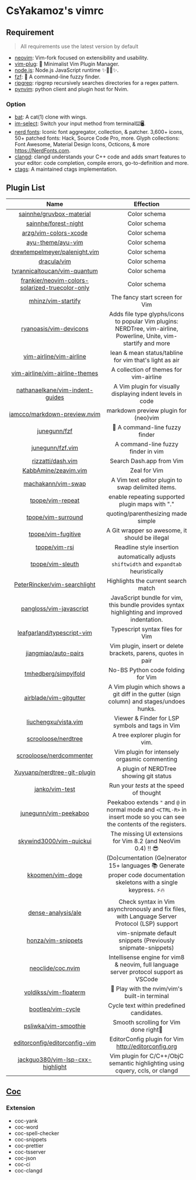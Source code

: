 # CsYakamoz's vimrc

## Requirement

> All requirements use the latest version by default

- [neovim](https://github.com/neovim/neovim): Vim-fork focused on extensibility and usability.
- [vim-plug](https://github.com/junegunn/vim-plug): 🌺 Minimalist Vim Plugin Manager.
- [node.js](https://github.com/nodejs/node): Node.js JavaScript runtime ✨🐢🚀✨.
- [fzf](https://github.com/junegunn/fzf): 🌸 A command-line fuzzy finder.
- [ripgrep](https://github.com/BurntSushi/ripgrep): ripgrep recursively searches directories for a regex pattern.
- [pynvim](https://github.com/neovim/pynvim): python client and plugin host for Nvim.

### Option

- [bat](https://github.com/sharkdp/bat): A cat(1) clone with wings.
- [im-select](https://github.com/daipeihust/im-select): Switch your input method from terminal⌨️🖥.
- [nerd fonts](https://github.com/ryanoasis/nerd-fonts): Iconic font aggregator, collection, & patcher. 3,600+ icons, 50+ patched fonts: Hack, Source Code Pro, more. Glyph collections: Font Awesome, Material Design Icons, Octicons, & more https://NerdFonts.com.
- [clangd](https://clangd.llvm.org/): clangd understands your C++ code and adds smart features to your editor: code completion, compile errors, go-to-definition and more.
- [ctags](https://github.com/universal-ctags/ctags): A maintained ctags implementation.

## Plugin List

|                                                         Name                                                          |                                                        Effection                                                        |
| :-------------------------------------------------------------------------------------------------------------------: | :---------------------------------------------------------------------------------------------------------------------: |
|                        [sainnhe/gruvbox-material](https://github.com/sainnhe/gruvbox-material)                        |                                                      Color schema                                                       |
|                            [sainnhe/forest-night](https://github.com/sainnhe/forest-night)                            |                                                      Color schema                                                       |
|                           [arzg/vim-colors-xcode](https://github.com/arzg/vim-colors-xcode)                           |                                                      Color schema                                                       |
|                               [ayu-theme/ayu-vim](https://github.com/ayu-theme/ayu-vim)                               |                                                      Color schema                                                       |
|                   [drewtempelmeyer/palenight.vim](https://github.com/drewtempelmeyer/palenight.vim)                   |                                                      Color schema                                                       |
|                                     [dracula/vim](https://github.com/dracula/vim)                                     |                                                      Color schema                                                       |
|                    [tyrannicaltoucan/vim-quantum](https://github.com/tyrannicaltoucan/vim-quantum)                    |                                                      Color schema                                                       |
| [frankier/neovim-colors-solarized-truecolor-only](https://github.com/frankier/neovim-colors-solarized-truecolor-only) |                                                      Color schema                                                       |
|                              [mhinz/vim-startify](https://github.com/mhinz/vim-startify)                              |                                             The fancy start screen for Vim                                              |
|                          [ryanoasis/vim-devicons](https://github.com/ryanoasis/vim-devicons)                          |   Adds file type glyphs/icons to popular Vim plugins: NERDTree, vim-airline, Powerline, Unite, vim-startify and more    |
|                         [vim-airline/vim-airline](https://github.com/vim-airline/vim-airline)                         |                                 lean & mean status/tabline for vim that's light as air                                  |
|                  [vim-airline/vim-airline-themes](https://github.com/vim-airline/vim-airline-themes)                  |                                         A collection of themes for vim-airline                                          |
|                 [nathanaelkane/vim-indent-guides](https://github.com/nathanaelkane/vim-indent-guides)                 |                               A Vim plugin for visually displaying indent levels in code                                |
|                    [iamcco/markdown-preview.nvim](https://github.com/iamcco/markdown-preview.nvim)                    |                                          markdown preview plugin for (neo)vim                                           |
|                                    [junegunn/fzf](https://github.com/junegunn/fzf)                                    |                                             🌸 A command-line fuzzy finder                                              |
|                                [junegunn/fzf.vim](https://github.com/junegunn/fzf.vim)                                |                                           A command-line fuzzy finder in vim                                            |
|                               [rizzatti/dash.vim](https://github.com/rizzatti/dash.vim)                               |                                                Search Dash.app from Vim                                                 |
|                            [KabbAmine/zeavim.vim](https://github.com/KabbAmine/zeavim.vim)                            |                                                      Zeal for Vim                                                       |
|                              [machakann/vim-swap](https://github.com/machakann/vim-swap)                              |                                    A Vim text editor plugin to swap delimited items.                                    |
|                                [tpope/vim-repeat](https://github.com/tpope/vim-repeat)                                |                                     enable repeating supported plugin maps with "."                                     |
|                              [tpope/vim-surround](https://github.com/tpope/vim-surround)                              |                                           quoting/parenthesizing made simple                                            |
|                              [tpope/vim-fugitive](https://github.com/tpope/vim-fugitive)                              |                                     A Git wrapper so awesome, it should be illegal                                      |
|                                   [tpope/vim-rsi](https://github.com/tpope/vim-rsi)                                   |                                                Readline style insertion                                                 |
|                                [tpope/vim-sleuth](https://github.com/tpope/vim-sleuth)                                |                            automatically adjusts `shiftwidth` and `expandtab` heuristically                             |
|                    [PeterRincker/vim-searchlight](https://github.com/PeterRincker/vim-searchlight)                    |                                           Highlights the current search match                                           |
|                         [pangloss/vim-javascript](https://github.com/pangloss/vim-javascript)                         |              JavaScript bundle for vim, this bundle provides syntax highlighting and improved indentation.              |
|                      [leafgarland/typescript-vim](https://github.com/leafgarland/typescript-vim)                      |                                             Typescript syntax files for Vim                                             |
|                            [jiangmiao/auto-pairs](https://github.com/jiangmiao/auto-pairs)                            |                              Vim plugin, insert or delete brackets, parens, quotes in pair                              |
|                            [tmhedberg/simpylfold](https://github.com/tmhedberg/simpylfold)                            |                                            No-BS Python code folding for Vim                                            |
|                          [airblade/vim-gitgutter](https://github.com/airblade/vim-gitgutter)                          |                A Vim plugin which shows a git diff in the gutter (sign column) and stages/undoes hunks.                 |
|                            [liuchengxu/vista.vim](https://github.com/liuchengxu/vista.vim)                            |                                     Viewer & Finder for LSP symbols and tags in Vim                                     |
|                             [scrooloose/nerdtree](https://github.com/scrooloose/nerdtree)                             |                                             A tree explorer plugin for vim.                                             |
|                        [scrooloose/nerdcommenter](https://github.com/scrooloose/nerdcommenter)                        |                                      Vim plugin for intensely orgasmic commenting                                       |
|                     [Xuyuanp/nerdtree-git-plugin](https://github.com/Xuyuanp/nerdtree-git-plugin)                     |                                         A plugin of NERDTree showing git status                                         |
|                                  [janko/vim-test](https://github.com/janko/vim-test)                                  |                                        Run your _tests_ at the speed of thought                                         |
|                           [junegunn/vim-peekaboo](https://github.com/junegunn/vim-peekaboo)                           | Peekaboo extends `"` and `@` in normal mode and `<CTRL-R>` in insert mode so you can see the contents of the registers. |
|                         [skywind3000/vim-quickui](https://github.com/skywind3000/vim-quickui)                         |                              The missing UI extensions for Vim 8.2 (and NeoVim 0.4) !! 😎                               |
|                                [kkoomen/vim-doge](https://github.com/kkoomen/vim-doge)                                | (Do)cumentation (Ge)nerator 15+ languages 📚 Generate proper code documentation skeletons with a single keypress. ⚡️🔥 |
|                              [dense-analysis/ale](https://github.com/dense-analysis/ale)                              |              Check syntax in Vim asynchronously and fix files, with Language Server Protocol (LSP) support              |
|                              [honza/vim-snippets](https://github.com/honza/vim-snippets)                              |                              vim-snipmate default snippets (Previously snipmate-snippets)                               |
|                               [neoclide/coc.nvim](https://github.com/neoclide/coc.nvim)                               |                 Intellisense engine for vim8 & neovim, full language server protocol support as VSCode                  |
|                           [voldikss/vim-floaterm](https://github.com/voldikss/vim-floaterm)                           |                                      🌟 Play with the nvim/vim's built-in terminal                                      |
|                               [bootleq/vim-cycle](https://github.com/bootleq/vim-cycle)                               |                                        Cycle text within predefined candidates.                                         |
|                            [psliwka/vim-smoothie](https://github.com/psliwka/vim-smoothie)                            |                                          Smooth scrolling for Vim done right🥤                                          |
|                   [editorconfig/editorconfig-vim](https://github.com/editorconfig/editorconfig-vim)                   |                                   EditorConfig plugin for Vim http://editorconfig.org                                   |
|                [jackguo380/vim-lsp-cxx-highlight](https://github.com/jackguo380/vim-lsp-cxx-highlight)                |                      Vim plugin for C/C++/ObjC semantic highlighting using cquery, ccls, or clangd                      |

## [Coc](https://github.com/neoclide/coc.nvim)

### Extension

- coc-yank
- coc-word
- coc-spell-checker
- coc-snippets
- coc-prettier
- coc-tsserver
- coc-json
- coc-ci
- coc-clangd
